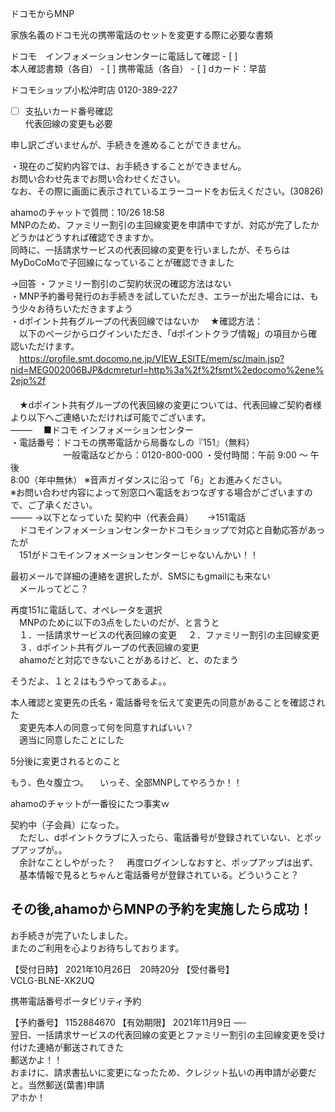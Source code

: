 ドコモからMNP

家族名義のドコモ光の携帯電話のセットを変更する際に必要な書類

ドコモ　インフォメーションセンターに電話して確認 - [ ]  
本人確認書類（各自） - [ ] 携帯電話（各自） - [ ] dカード：早苗  

ドコモショップ小松沖町店 0120-389-227

- [ ] 支払いカード番号確認  
    代表回線の変更も必要  
    

申し訳ございませんが、手続きを進めることができません。

・現在のご契約内容では、お手続きすることができません。  
お問い合わせ先までお問い合わせください。  
なお、その際に画面に表示されているエラーコードをお伝えください。(30826)  

ahamoのチャットで質問：10/26 18:58  
MNPのため、ファミリー割引の主回線変更を申請中ですが、対応が完了したかどうかはどうすれば確認できますか。  
同時に、一括請求サービスの代表回線の変更を行いましたが、そちらはMyDoCoMoで子回線になっていることが確認できました  

→回答 ・ファミリー割引のご契約状況の確認方法はない  
・MNP予約番号発行のお手続きを試していただき、エラーが出た場合には、もう少々お待ちいただきますよう  
・dポイント共有グループの代表回線ではないか 　★確認方法：  
　以下のページからログインいただき、「dポイントクラブ情報」の項目から確認いただけます。  
　https://profile.smt.docomo.ne.jp/VIEW_ESITE/mem/sc/main.jsp?nid=MEG002006BJP&dcmreturl=http%3a%2f%2fsmt%2edocomo%2ene%2ejp%2f  
　  
　★dポイント共有グループの代表回線の変更については、代表回線ご契約者様より以下へご連絡いただければ可能でございます。  
——– 　■ドコモ インフォメーションセンター  
・電話番号：ドコモの携帯電話から局番なしの『151』（無料）  
　　　　　　一般電話などから：0120-800-000 ・受付時間：午前 9:00 ～ 午後  
8:00（年中無休） ※音声ガイダンスに沿って「6」とお進みください。  
※お問い合わせ内容によって別窓口へ電話をおつなぎする場合がございますので、ご了承ください。  
——– →以下となっていた 契約中（代表会員） 　 →151電話  
　ドコモインフォメーションセンターかドコモショップで対応と自動応答があったが  
　151がドコモインフォメーションセンターじゃないんかい！！  

最初メールで詳細の連絡を選択したが、SMSにもgmailにも来ない  
　メールってどこ？  

再度151に電話して、オペレータを選択  
　MNPのために以下の3点をしたいのだが、と言うと  
　１．一括請求サービスの代表回線の変更 　２．ファミリー割引の主回線変更  
　３．dポイント共有グループの代表回線の変更  
　ahamoだと対応できないことがあるけど、と、のたまう  

そうだよ、１と２はもうやってあるよ。。

本人確認と変更先の氏名・電話番号を伝えて変更先の同意があることを確認された  
　変更先本人の同意って何を同意すればいい？  
　適当に同意したことにした  

5分後に変更されるとのこと

もう、色々腹立つ。 　いっそ、全部MNPしてやろうか！！

ahamoのチャットが一番役にたつ事実ｗ

契約中（子会員）になった。  
　ただし、dポイントクラブに入ったら、電話番号が登録されていない、とポップアップが。。  
　余計なことしやがった？ 　再度ログインしなおすと、ポップアップは出ず、  
　基本情報で見るとちゃんと電話番号が登録されている。どういうこと？  

## その後,ahamoからMNPの予約を実施したら成功！

お手続きが完了いたしました。  
またのご利用を心よりお待ちしております。  

【受付日時】 2021年10月26日　20時20分 【受付番号】  
VCLG-BLNE-XK2UQ  

携帯電話番号ポータビリティ予約

【予約番号】 1152884670 【有効期限】 2021年11月9日 —-  
翌日、一括請求サービスの代表回線の変更とファミリー割引の主回線変更を受け付けた連絡が郵送されてきた  
郵送かよ！！  
おまけに、請求書払いに変更になったため、クレジット払いの再申請が必要だと。当然郵送(葉書)申請  
アホか！